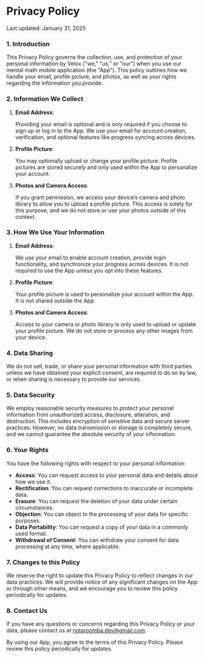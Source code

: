 # Privacy Policy

Last updated: January 31, 2025

### 1. Introduction

This Privacy Policy governs the collection, use, and protection of your personal information by Velox ("we," "us," or "our") when you use our mental math mobile application (the "App"). This policy outlines how we handle your email, profile picture, and photos, as well as your rights regarding the information you provide.

### 2. Information We Collect

1. **Email Address**:

   Providing your email is optional and is only required if you choose to sign up or log in to the App. We use your email for account creation, verification, and optional features like progress syncing across devices.

2. **Profile Picture**:

   You may optionally upload or change your profile picture. Profile pictures are stored securely and only used within the App to personalize your account.

3. **Photos and Camera Access**:

   If you grant permission, we access your device’s camera and photo library to allow you to upload a profile picture. This access is solely for this purpose, and we do not store or use your photos outside of this context.

### 3. How We Use Your Information

1. **Email Address**:

   We use your email to enable account creation, provide login functionality, and synchronize your progress across devices. It is not required to use the App unless you opt into these features.

2. **Profile Picture**:

   Your profile picture is used to personalize your account within the App. It is not shared outside the App.

3. **Photos and Camera Access**:

   Access to your camera or photo library is only used to upload or update your profile picture. We do not store or process any other images from your device.

### 4. Data Sharing

We do not sell, trade, or share your personal information with third parties unless we have obtained your explicit consent, are required to do so by law, or when sharing is necessary to provide our services.

### 5. Data Security

We employ reasonable security measures to protect your personal information from unauthorized access, disclosure, alteration, and destruction. This includes encryption of sensitive data and secure server practices. However, no data transmission or storage is completely secure, and we cannot guarantee the absolute security of your information.

### 6. Your Rights

You have the following rights with respect to your personal information:

- **Access**: You can request access to your personal data and details about how we use it.
- **Rectification**: You can request corrections to inaccurate or incomplete data.
- **Erasure**: You can request the deletion of your data under certain circumstances.
- **Objection**: You can object to the processing of your data for specific purposes.
- **Data Portability**: You can request a copy of your data in a commonly used format.
- **Withdrawal of Consent**: You can withdraw your consent for data processing at any time, where applicable.

### 7. Changes to this Policy

We reserve the right to update this Privacy Policy to reflect changes in our data practices. We will provide notice of any significant changes on the App or through other means, and we encourage you to review this policy periodically for updates.

### 8. Contact Us

If you have any questions or concerns regarding this Privacy Policy or your data, please contact us at notaroomba.dev@gmail.com.

By using our App, you agree to the terms of this Privacy Policy. Please review this policy periodically for updates.
